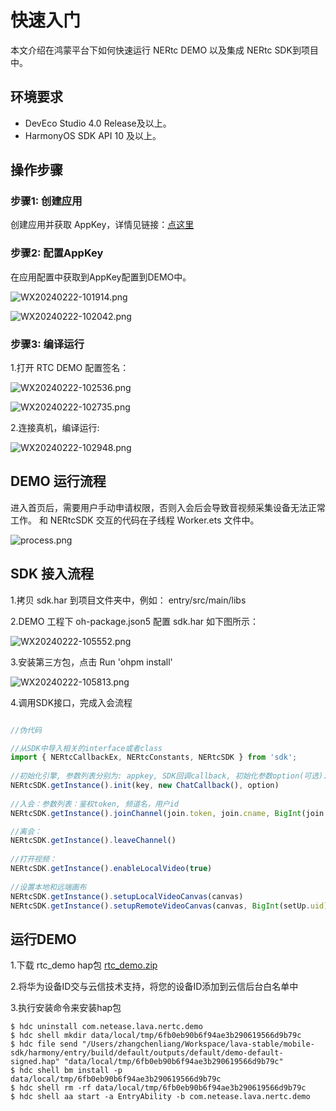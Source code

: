 # 快速入门

本文介绍在鸿蒙平台下如何快速运行 NERtc DEMO 以及集成 NERtc SDK到项目中。

## 环境要求

- DevEco Studio 4.0 Release及以上。
- HarmonyOS SDK API 10 及以上。

## 操作步骤

### 步骤1: 创建应用
创建应用并获取 AppKey，详情见链接：[点这里](https://doc.yunxin.163.com/console/docs/TIzMDE4NTA?platform=console)

### 步骤2: 配置AppKey

在应用配置中获取到AppKey配置到DEMO中。

![WX20240222-101914.png](img%2FWX20240222-101914.png)

![WX20240222-102042.png](img%2FWX20240222-102042.png)


### 步骤3: 编译运行

1.打开 RTC DEMO 配置签名：

![WX20240222-102536.png](img%2FWX20240222-102536.png)

![WX20240222-102735.png](img%2FWX20240222-102735.png)

2.连接真机，编译运行:

![WX20240222-102948.png](img%2FWX20240222-102948.png)


## DEMO 运行流程

进入首页后，需要用户手动申请权限，否则入会后会导致音视频采集设备无法正常工作。
和 NERtcSDK 交互的代码在子线程 Worker.ets 文件中。

![process.png](img%2Fprocess.png)


## SDK 接入流程

1.拷贝 sdk.har 到项目文件夹中，例如： entry/src/main/libs

2.DEMO 工程下 oh-package.json5 配置 sdk.har 如下图所示：

![WX20240222-105552.png](img%2FWX20240222-105552.png)

3.安装第三方包，点击 Run 'ohpm install'

![WX20240222-105813.png](img%2FWX20240222-105813.png)

4.调用SDK接口，完成入会流程

```typescript

//伪代码

//从SDK中导入相关的interface或者class        
import { NERtcCallbackEx, NERtcConstants, NERtcSDK } from 'sdk';
        
//初始化引擎, 参数列表分别为: appkey, SDK回调callback, 初始化参数option(可选).
NERtcSDK.getInstance().init(key, new ChatCallback(), option)
        
//入会：参数列表：鉴权token, 频道名，用户id
NERtcSDK.getInstance().joinChannel(join.token, join.cname, BigInt(join.uid))      

//离会：
NERtcSDK.getInstance().leaveChannel()        
        
//打开视频：
NERtcSDK.getInstance().enableLocalVideo(true)
        
//设置本地和远端画布
NERtcSDK.getInstance().setupLocalVideoCanvas(canvas)
NERtcSDK.getInstance().setupRemoteVideoCanvas(canvas, BigInt(setUp.uid))


```

## 运行DEMO

1.下载 rtc_demo hap包 [rtc_demo.zip](output%2Frtc_demo.zip)

2.将华为设备ID交与云信技术支持，将您的设备ID添加到云信后台白名单中

3.执行安装命令来安装hap包
```
$ hdc uninstall com.netease.lava.nertc.demo
$ hdc shell mkdir data/local/tmp/6fb0eb90b6f94ae3b290619566d9b79c
$ hdc file send "/Users/zhangchenliang/Workspace/lava-stable/mobile-sdk/harmony/entry/build/default/outputs/default/demo-default-signed.hap" "data/local/tmp/6fb0eb90b6f94ae3b290619566d9b79c"
$ hdc shell bm install -p data/local/tmp/6fb0eb90b6f94ae3b290619566d9b79c 
$ hdc shell rm -rf data/local/tmp/6fb0eb90b6f94ae3b290619566d9b79c
$ hdc shell aa start -a EntryAbility -b com.netease.lava.nertc.demo
```